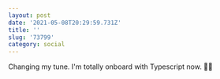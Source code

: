 ```yaml
---
layout: post
date: '2021-05-08T20:29:59.731Z'
title: ''
slug: '73799'
category: social
---
```

Changing my tune. I&#39;m totally onboard with Typescript now. 👨‍🎤
